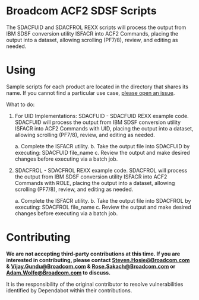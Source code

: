 # Broadcom ACF2 SDSF Scripts
The SDACFUID and SDACFROL REXX scripts will process the output from IBM SDSF conversion utility ISFACR into ACF2 Commands, placing the output into a dataset, allowing scrolling (PF7/8), review, and editing as needed.

# Using
Sample scripts for each product are located in the directory that shares its name. If you cannot find a particular use case, [please open an issue](https://github.com/BroadcomMFD/broadcom-product-scripts/issues/new).

What to do:
1. For UID Implementations: SDACFUID - SDACFUID REXX example code.  SDACFUID will process the output from IBM SDSF conversion utility ISFACR into ACF2 Commands with UID, placing the output into a dataset, allowing scrolling (PF7/8), review, and editing as needed.

    a.	Complete the ISFACR utility.
    b.	Take the output file into SDACFUID by executing:  SDACFUID file_name
    c.	Review the output and make desired changes before executing via a batch job. 

2. SDACFROL - SDACFROL REXX example code.  SDACFROL will process the output from IBM SDSF conversion utility ISFACR into ACF2 Commands with ROLE, placing the output into a dataset, allowing scrolling (PF7/8), review, and editing as needed.

    a.	Complete the ISFACR utility.
    b.	Take the output file into SDACFROL by executing:  SDACFROL file_name
    c.	Review the output and make desired changes before executing via a batch job.

# Contributing
**We are not accepting third-party contributions at this time. If you are interested in contributing, please contact Steven.Hosie@Broadcom.com & Vijay.Gundu@Broadcom.com & Rose.Sakach@Broadcom.com or Adam.Wolfe@Broadcom.com to discuss.**

It is the responsibility of the original contributor to resolve vulnerabilities identified by Dependabot within their contributions.
